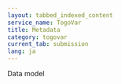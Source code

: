 ```yaml
---
layout: tabbed_indexed_content
service_name: TogoVar
title: Metadata
category: togovar
current_tab: submission
lang: ja
---
```


Data model
